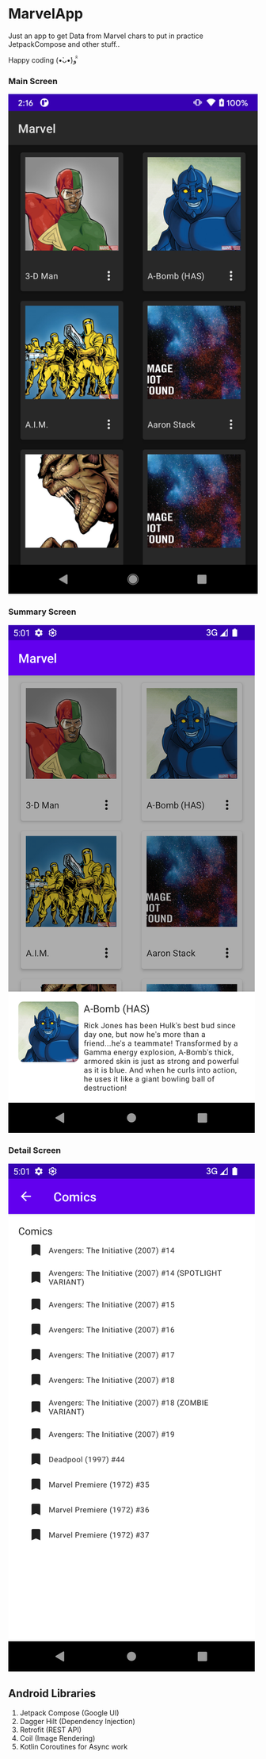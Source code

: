 # MarvelApp
Just an app to get Data from Marvel chars to put in practice JetpackCompose and other stuff..

Happy coding (•̀ᴗ•́)و ̑̑

### Main Screen
![alt text](screenshots/Screenshot_20221020_141624.png "Main Screen")

### Summary Screen
![alt text](screenshots/Screenshot_1666386081.png "Summary Screen")

### Detail Screen
![alt text](screenshots/Screenshot_1666386121.png "Detail Screen")

## Android Libraries
1. Jetpack Compose (Google UI)
2. Dagger Hilt (Dependency Injection)
3. Retrofit (REST API)
4. Coil (Image Rendering)
5. Kotlin Coroutines for Async work

